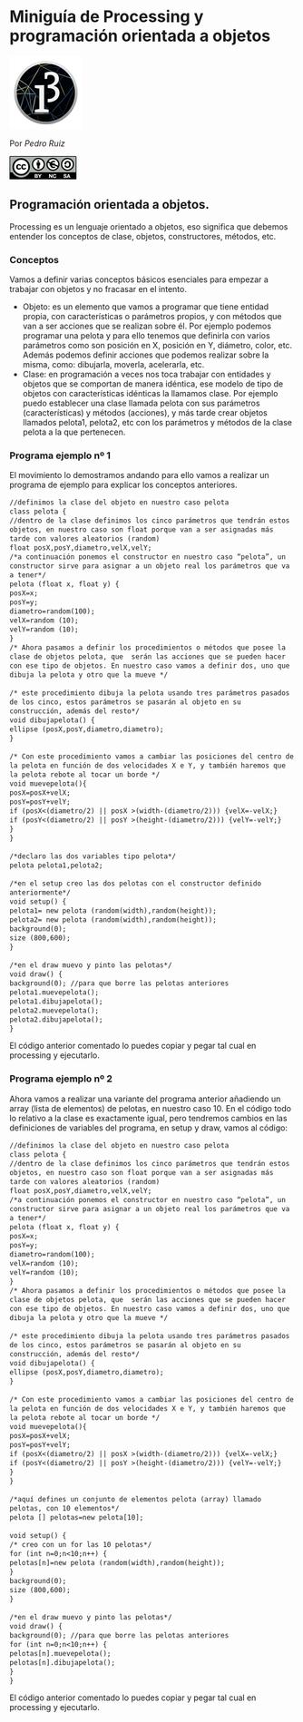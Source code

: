 # Miniguía de Processing y programación orientada a objetos

![Logo de Processing](images/pde-128.png  "Logo de processing")

Por *Pedro Ruiz*

![Creative Commons](images/cc.png  "Creative Commons")

## Programación orientada a objetos.
Processing es un lenguaje orientado a objetos, eso significa que debemos entender los conceptos de clase, objetos, constructores, métodos, etc.
### Conceptos
Vamos a definir varias conceptos básicos esenciales para empezar a trabajar con objetos y no fracasar en el intento.
- Objeto: es un elemento que vamos a programar que tiene entidad propia, con características o parámetros propios, y con métodos que van a ser acciones que se realizan sobre él. Por ejemplo podemos programar una pelota y para ello tenemos que definirla con varios parámetros como son  posición en X, posición en Y, diámetro, color, etc. Además podemos definir acciones que podemos realizar sobre la misma, como: dibujarla, moverla, acelerarla, etc.
- Clase: en programación a veces nos toca trabajar con entidades y objetos que se comportan de manera idéntica, ese modelo de tipo de objetos con características idénticas la llamamos clase. Por ejemplo puedo establecer una clase llamada pelota con sus parámetros (características) y métodos (acciones), y más tarde crear objetos llamados pelota1, pelota2, etc con los parámetros y métodos de la clase pelota a la que pertenecen.

### Programa ejemplo nº 1
El movimiento lo demostramos andando para ello vamos a realizar un programa de ejemplo para explicar los conceptos anteriores.
~~~
//definimos la clase del objeto en nuestro caso pelota
class pelota {
//dentro de la clase definimos los cinco parámetros que tendrán estos objetos, en nuestro caso son float porque van a ser asignadas más tarde con valores aleatorios (random)
float posX,posY,diametro,velX,velY;
/*a continuación ponemos el constructor en nuestro caso “pelota”, un constructor sirve para asignar a un objeto real los parámetros que va a tener*/ 
pelota (float x, float y) {
posX=x;
posY=y;
diametro=random(100);
velX=random (10);
velY=random (10);
}
/* Ahora pasamos a definir los procedimientos o métodos que posee la clase de objetos pelota, que  serán las acciones que se pueden hacer con ese tipo de objetos. En nuestro caso vamos a definir dos, uno que dibuja la pelota y otro que la mueve */ 

/* este procedimiento dibuja la pelota usando tres parámetros pasados de los cinco, estos parámetros se pasarán al objeto en su construcción, además del resto*/
void dibujapelota() {
ellipse (posX,posY,diametro,diametro);
}

/* Con este procedimiento vamos a cambiar las posiciones del centro de la pelota en función de dos velocidades X e Y, y también haremos que la pelota rebote al tocar un borde */  
void muevepelota(){
posX=posX+velX;
posY=posY+velY;
if (posX<(diametro/2) || posX >(width-(diametro/2))) {velX=-velX;}
if (posY<(diametro/2) || posY >(height-(diametro/2))) {velY=-velY;}
}
}

/*declaro las dos variables tipo pelota*/
pelota pelota1,pelota2;

/*en el setup creo las dos pelotas con el constructor definido anteriormente*/
void setup() {
pelota1= new pelota (random(width),random(height));
pelota2= new pelota (random(width),random(height));
background(0);
size (800,600);
}

/*en el draw muevo y pinto las pelotas*/
void draw() {
background(0); //para que borre las pelotas anteriores
pelota1.muevepelota();
pelota1.dibujapelota();
pelota2.muevepelota();
pelota2.dibujapelota();
}
~~~

El código anterior comentado lo puedes copiar y pegar tal cual en processing y ejecutarlo.

### Programa ejemplo nº 2
Ahora vamos a realizar una variante del programa anterior añadiendo un array (lista de elementos) de pelotas, en nuestro caso 10. En el código todo lo relativo a la clase es exactamente igual, pero tendremos cambios en las definiciones de variables del programa, en setup y draw, vamos al código:

~~~
//definimos la clase del objeto en nuestro caso pelota
class pelota {
//dentro de la clase definimos los cinco parámetros que tendrán estos objetos, en nuestro caso son float porque van a ser asignadas más tarde con valores aleatorios (random)
float posX,posY,diametro,velX,velY;
/*a continuación ponemos el constructor en nuestro caso “pelota”, un constructor sirve para asignar a un objeto real los parámetros que va a tener*/ 
pelota (float x, float y) {
posX=x;
posY=y;
diametro=random(100);
velX=random (10);
velY=random (10);
}
/* Ahora pasamos a definir los procedimientos o métodos que posee la clase de objetos pelota, que  serán las acciones que se pueden hacer con ese tipo de objetos. En nuestro caso vamos a definir dos, uno que dibuja la pelota y otro que la mueve */ 

/* este procedimiento dibuja la pelota usando tres parámetros pasados de los cinco, estos parámetros se pasarán al objeto en su construcción, además del resto*/
void dibujapelota() {
ellipse (posX,posY,diametro,diametro);
}

/* Con este procedimiento vamos a cambiar las posiciones del centro de la pelota en función de dos velocidades X e Y, y también haremos que la pelota rebote al tocar un borde */  
void muevepelota(){
posX=posX+velX;
posY=posY+velY;
if (posX<(diametro/2) || posX >(width-(diametro/2))) {velX=-velX;}
if (posY<(diametro/2) || posY >(height-(diametro/2))) {velY=-velY;}
}
}

/*aquí defines un conjunto de elementos pelota (array) llamado pelotas, con 10 elementos*/
pelota [] pelotas=new pelota[10]; 

void setup() {
/* creo con un for las 10 pelotas*/
for (int n=0;n<10;n++) {
pelotas[n]=new pelota (random(width),random(height));
}
background(0);
size (800,600);
}

/*en el draw muevo y pinto las pelotas*/
void draw() {
background(0); //para que borre las pelotas anteriores
for (int n=0;n<10;n++) {
pelotas[n].muevepelota();
pelotas[n].dibujapelota();
}
}

~~~

El código anterior comentado lo puedes copiar y pegar tal cual en processing y ejecutarlo.


